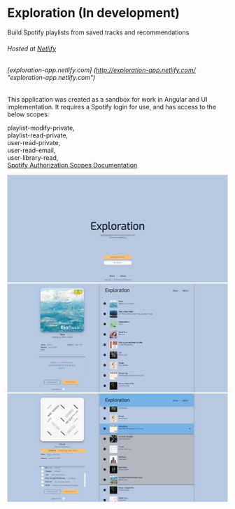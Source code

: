 # Exploration (In development)
Build Spotify playlists from saved tracks and recommendations
###### Hosted at [Netlify](http://exploration-app.netlify.com/ "Netlify")  

###### [exploration-app.netlify.com] (http://exploration-app.netlify.com/ "exploration-app.netlify.com")  

This application was created as a sandbox for work in Angular and UI implementation. It requires a Spotify login for use, and has access to the below scopes:  
  
playlist-modify-private,  
playlist-read-private,  
user-read-private,  
user-read-email,  
user-library-read,  
[Spotify Authorization Scopes Documentation](https://developer.spotify.com/documentation/general/guides/scopes/ "Spotify Oath Scopes Documentation")

![Exploration Landing](./Landing.png)
![Exploration Home - On load](./OnLoad.png)
![Exploration Home - Creating playlist](./Loaded.png)
